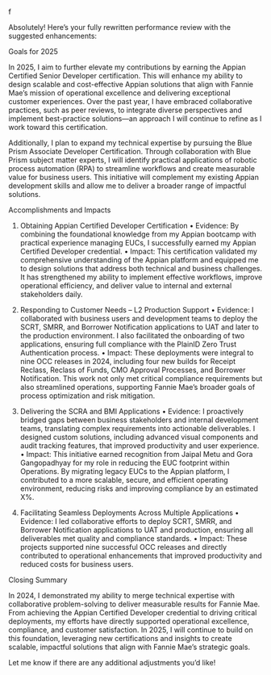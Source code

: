 f

Absolutely! Here’s your fully rewritten performance review with the suggested enhancements:

Goals for 2025

In 2025, I aim to further elevate my contributions by earning the Appian Certified Senior Developer certification. This will enhance my ability to design scalable and cost-effective Appian solutions that align with Fannie Mae’s mission of operational excellence and delivering exceptional customer experiences. Over the past year, I have embraced collaborative practices, such as peer reviews, to integrate diverse perspectives and implement best-practice solutions—an approach I will continue to refine as I work toward this certification.

Additionally, I plan to expand my technical expertise by pursuing the Blue Prism Associate Developer Certification. Through collaboration with Blue Prism subject matter experts, I will identify practical applications of robotic process automation (RPA) to streamline workflows and create measurable value for business users. This initiative will complement my existing Appian development skills and allow me to deliver a broader range of impactful solutions.

Accomplishments and Impacts

1. Obtaining Appian Certified Developer Certification
	•	Evidence: By combining the foundational knowledge from my Appian bootcamp with practical experience managing EUCs, I successfully earned my Appian Certified Developer credential.
	•	Impact: This certification validated my comprehensive understanding of the Appian platform and equipped me to design solutions that address both technical and business challenges. It has strengthened my ability to implement effective workflows, improve operational efficiency, and deliver value to internal and external stakeholders daily.

2. Responding to Customer Needs – L2 Production Support
	•	Evidence: I collaborated with business users and development teams to deploy the SCRT, SMRR, and Borrower Notification applications to UAT and later to the production environment. I also facilitated the onboarding of two applications, ensuring full compliance with the PlainID Zero Trust Authentication process.
	•	Impact: These deployments were integral to nine OCC releases in 2024, including four new builds for Receipt Reclass, Reclass of Funds, CMO Approval Processes, and Borrower Notification. This work not only met critical compliance requirements but also streamlined operations, supporting Fannie Mae’s broader goals of process optimization and risk mitigation.

3. Delivering the SCRA and BMI Applications
	•	Evidence: I proactively bridged gaps between business stakeholders and internal development teams, translating complex requirements into actionable deliverables. I designed custom solutions, including advanced visual components and audit tracking features, that improved productivity and user experience.
	•	Impact: This initiative earned recognition from Jaipal Metu and Gora Gangopadhyay for my role in reducing the EUC footprint within Operations. By migrating legacy EUCs to the Appian platform, I contributed to a more scalable, secure, and efficient operating environment, reducing risks and improving compliance by an estimated X%.

4. Facilitating Seamless Deployments Across Multiple Applications
	•	Evidence: I led collaborative efforts to deploy SCRT, SMRR, and Borrower Notification applications to UAT and production, ensuring all deliverables met quality and compliance standards.
	•	Impact: These projects supported nine successful OCC releases and directly contributed to operational enhancements that improved productivity and reduced costs for business users.

Closing Summary

In 2024, I demonstrated my ability to merge technical expertise with collaborative problem-solving to deliver measurable results for Fannie Mae. From achieving the Appian Certified Developer credential to driving critical deployments, my efforts have directly supported operational excellence, compliance, and customer satisfaction. In 2025, I will continue to build on this foundation, leveraging new certifications and insights to create scalable, impactful solutions that align with Fannie Mae’s strategic goals.

Let me know if there are any additional adjustments you’d like!
